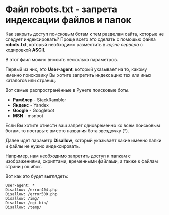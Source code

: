 # Файл robots.txt - запрета индексации файлов и папок

Как закрыть доступ поисковым ботам к тем разделам сайта, которые не следует индексировать? Проще всего это сделать с помощью файла **robots.txt**, который необходимо разместить в _корне сервера_ с кодировкой **ASCII**.

В этот фаил можно вносить несколько параметров.

Первый из них, это **User-agent**, который указывает на то, какому именно поисковику Вы хотите запретить индексацию тех или иных каталогов или страниц.

Вот самые распространённые в Рунете поисковые боты.

- **Рамблер** - StackRambler
- **Яндекс** - Yandex
- **Google** - Googlebot
- **MSN** - msnbot

Если Вы хотите отнести ваш запрет одновременно ко всем поисковым ботам, то поставьте вместо названия бота звездочку (\*).

Далее идет параметр **Disallow**, который указывает какие именно папки и файлы не нужно индексировать.

Например, нам необходимо запретить доступ к папкам с изображениями, скриптами, временными файлами, а также к файлам страниц ошибок.

Вот как это будет выглядеть:

```
User-agent: *
Disallow: /error404.php
Disallow: /error500.php
Disallow: /img/
Disallow: /cgi-bin/
Disallow: /temp/
```
